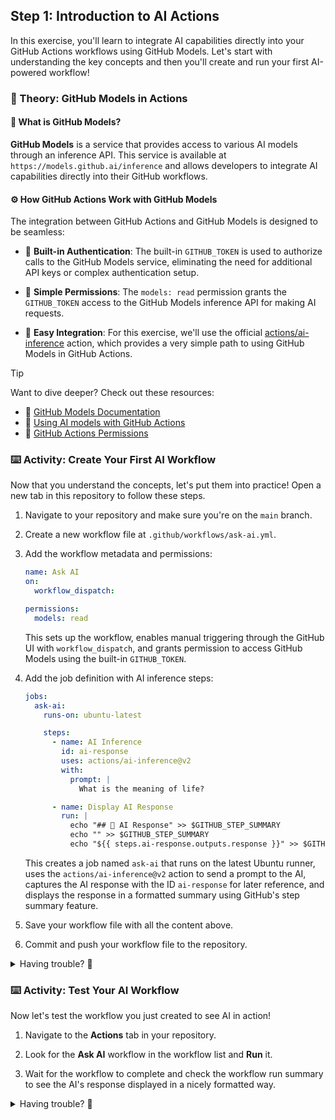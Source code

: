 ## Step 1: Introduction to AI Actions

In this exercise, you'll learn to integrate AI capabilities directly into your GitHub Actions workflows using GitHub Models. Let's start with understanding the key concepts and then you'll create and run your first AI-powered workflow!

### 📖 Theory: GitHub Models in Actions

#### 🤖 What is GitHub Models?

**GitHub Models** is a service that provides access to various AI models through an inference API. This service is available at `https://models.github.ai/inference` and allows developers to integrate AI capabilities directly into their GitHub workflows.

#### ⚙️ How GitHub Actions Work with GitHub Models

The integration between GitHub Actions and GitHub Models is designed to be seamless:

- 🔑 **Built-in Authentication**: The built-in `GITHUB_TOKEN` is used to authorize calls to the GitHub Models service, eliminating the need for additional API keys or complex authentication setup.

- 🔐 **Simple Permissions**: The `models: read` permission grants the `GITHUB_TOKEN` access to the GitHub Models inference API for making AI requests.

- 🎯 **Easy Integration**: For this exercise, we'll use the official [actions/ai-inference](https://github.com/actions/ai-inference) action, which provides a very simple path to using GitHub Models in GitHub Actions.

> [!TIP]
>
> Want to dive deeper? Check out these resources:
>
> - 📖 [GitHub Models Documentation](https://docs.github.com/en/github-models)
> - 🔗 [Using AI models with GitHub Actions](https://docs.github.com/en/github-models/use-github-models/integrating-ai-models-into-your-development-workflow#using-ai-models-with-github-actions)
> - 🔐 [GitHub Actions Permissions](https://docs.github.com/en/actions/tutorials/authenticate-with-github_token#modifying-the-permissions-for-the-github_token)



### ⌨️ Activity: Create Your First AI Workflow

Now that you understand the concepts, let's put them into practice! Open a new tab in this repository to follow these steps.

1. Navigate to your repository and make sure you're on the `main` branch.

1. Create a new workflow file at `.github/workflows/ask-ai.yml`.

1. Add the workflow metadata and permissions:

   ```yaml
   name: Ask AI
   on:
     workflow_dispatch:

   permissions:
     models: read
   ```
  
   This sets up the workflow, enables manual triggering through the GitHub UI with `workflow_dispatch`, and grants permission to access GitHub Models using the built-in `GITHUB_TOKEN`.

1. Add the job definition with AI inference steps:

   ```yaml
   jobs:
     ask-ai:
       runs-on: ubuntu-latest

       steps:
         - name: AI Inference
           id: ai-response
           uses: actions/ai-inference@v2
           with:
             prompt: |
               What is the meaning of life?

         - name: Display AI Response
           run: |
             echo "## 🤖 AI Response" >> $GITHUB_STEP_SUMMARY
             echo "" >> $GITHUB_STEP_SUMMARY
             echo "${{ steps.ai-response.outputs.response }}" >> $GITHUB_STEP_SUMMARY
   ```

   This creates a job named `ask-ai` that runs on the latest Ubuntu runner, uses the `actions/ai-inference@v2` action to send a prompt to the AI, captures the AI response with the ID `ai-response` for later reference, and displays the response in a formatted summary using GitHub's step summary feature.

1. Save your workflow file with all the content above.

1. Commit and push your workflow file to the repository.

<details>
<summary>Having trouble? 🤷</summary><br/>

- Make sure your workflow file is saved in the correct location: `.github/workflows/ask-ai.yml`
- Verify that the `models: read` permission is added at the workflow level (not job level)
- Check that you're using the correct action name: `actions/ai-inference@v2`
- If the workflow doesn't appear in the Actions tab after committing, try refreshing the page

</details>

### ⌨️ Activity: Test Your AI Workflow

Now let's test the workflow you just created to see AI in action!

1. Navigate to the **Actions** tab in your repository.

1. Look for the **Ask AI** workflow in the workflow list and **Run** it.

1. Wait for the workflow to complete and check the workflow run summary to see the AI's response displayed in a nicely formatted way.


<details>
<summary>Having trouble? 🤷</summary><br/>

- **Workflow fails to run**: Ensure you're on a repository where you have write permissions and that GitHub Actions are enabled
- **No AI response**: Make sure the `id: ai-response` is set on the AI Inference step and referenced correctly in the Display step
- **Permission errors**: Double-check that the `models: read` permission is properly configured in your workflow file
- **Action not found**: Verify you're using the exact action name: `actions/ai-inference@v2`

</details>
